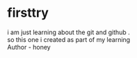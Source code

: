 # firsttry
i am just learning about the git and github . <br>
so this one i created as part of my learning <br>
Author - honey
